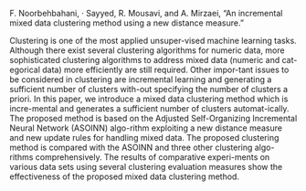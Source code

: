 F. Noorbehbahani, · Sayyed, R. Mousavi, and A. Mirzaei, “An incremental mixed data clustering method using a new distance measure.”

Clustering is one of the most applied unsuper-vised machine learning tasks. Although there exist several clustering algorithms for numeric data, more sophisticated clustering algorithms to address mixed data (numeric and cat-egorical data) more efficiently are still required. Other impor-tant issues to be considered in clustering are incremental learning and generating a sufficient number of clusters with-out specifying the number of clusters a priori. In this paper, we introduce a mixed data clustering method which is incre-mental and generates a sufficient number of clusters automat-ically. The proposed method is based on the Adjusted Self-Organizing Incremental Neural Network (ASOINN) algo-rithm exploiting a new distance measure and new update rules for handling mixed data. The proposed clustering method is compared with the ASOINN and three other clustering algo-rithms comprehensively. The results of comparative experi-ments on various data sets using several clustering evaluation measures show the effectiveness of the proposed mixed data clustering method.
